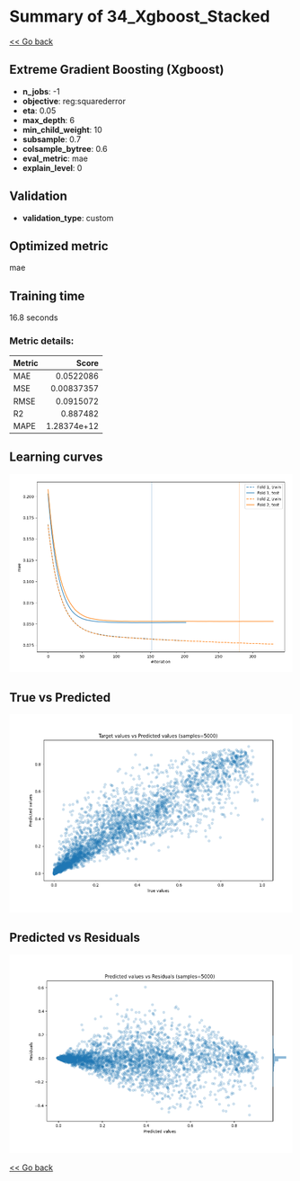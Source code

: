 # Summary of 34_Xgboost_Stacked

[<< Go back](../README.md)


## Extreme Gradient Boosting (Xgboost)
- **n_jobs**: -1
- **objective**: reg:squarederror
- **eta**: 0.05
- **max_depth**: 6
- **min_child_weight**: 10
- **subsample**: 0.7
- **colsample_bytree**: 0.6
- **eval_metric**: mae
- **explain_level**: 0

## Validation
 - **validation_type**: custom

## Optimized metric
mae

## Training time

16.8 seconds

### Metric details:
| Metric   |       Score |
|:---------|------------:|
| MAE      | 0.0522086   |
| MSE      | 0.00837357  |
| RMSE     | 0.0915072   |
| R2       | 0.887482    |
| MAPE     | 1.28374e+12 |



## Learning curves
![Learning curves](learning_curves.png)
## True vs Predicted

![True vs Predicted](true_vs_predicted.png)


## Predicted vs Residuals

![Predicted vs Residuals](predicted_vs_residuals.png)



[<< Go back](../README.md)
